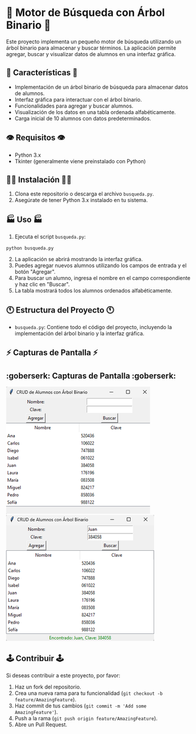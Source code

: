 # :robot: Motor de Búsqueda con Árbol Binario :robot:

Este proyecto implementa un pequeño motor de búsqueda utilizando un árbol binario para almacenar y buscar términos. La aplicación permite agregar, buscar y visualizar datos de alumnos en una interfaz gráfica.

## :ghost: Características :ghost:

- Implementación de un árbol binario de búsqueda para almacenar datos de alumnos.
- Interfaz gráfica para interactuar con el árbol binario.
- Funcionalidades para agregar y buscar alumnos.
- Visualización de los datos en una tabla ordenada alfabéticamente.
- Carga inicial de 10 alumnos con datos predeterminados.

## :eye: Requisitos :eye:

- Python 3.x
- Tkinter (generalmente viene preinstalado con Python)

## :teacher: Instalación :teacher:

1. Clona este repositorio o descarga el archivo `busqueda.py`.
2. Asegúrate de tener Python 3.x instalado en tu sistema.

## :factory: Uso :factory:

1. Ejecuta el script `busqueda.py`:

```
python busqueda.py
```

2. La aplicación se abrirá mostrando la interfaz gráfica.
3. Puedes agregar nuevos alumnos utilizando los campos de entrada y el botón "Agregar".
4. Para buscar un alumno, ingresa el nombre en el campo correspondiente y haz clic en "Buscar".
5. La tabla mostrará todos los alumnos ordenados alfabéticamente.

##  :clock11: Estructura del Proyecto :clock11:

- `busqueda.py`: Contiene todo el código del proyecto, incluyendo la implementación del árbol binario y la interfaz gráfica.

## :zap: Capturas de Pantalla :zap:

## :goberserk: Capturas de Pantalla :goberserk:

![Pantalla Principal](img/inicio.png)
![Búsqueda de Alumno](img/fin.png)

## :joystick: Contribuir :joystick:

Si deseas contribuir a este proyecto, por favor:

1. Haz un fork del repositorio.
2. Crea una nueva rama para tu funcionalidad (`git checkout -b feature/AmazingFeature`).
3. Haz commit de tus cambios (`git commit -m 'Add some AmazingFeature'`).
4. Push a la rama (`git push origin feature/AmazingFeature`).
5. Abre un Pull Request.



